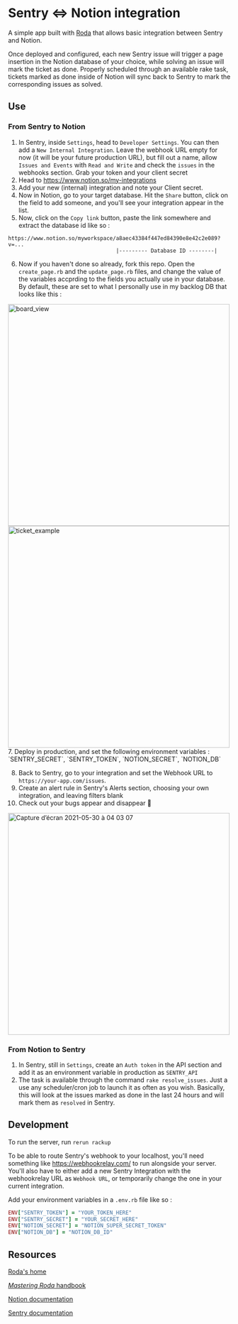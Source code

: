 # Sentry <=> Notion integration

A simple app built with [Roda](https://github.com/jeremyevans/roda) that allows basic integration between Sentry and Notion.

Once deployed and configured, each new Sentry issue will trigger a page insertion in the Notion database of your choice, while solving an issue will mark the ticket as done. Properly scheduled through an available rake task, tickets marked as done inside of Notion will sync back to Sentry to mark the corresponding issues as solved.

## Use

### From Sentry to Notion

1. In Sentry, inside `Settings`, head to `Developer Settings`. You can then add a `New Internal Integration`.
Leave the webhook URL empty for now (it will be your future production URL), but fill out a name, allow `Issues and Events` with `Read and Write` and check the `issues` in the webhooks section.
Grab your token and your client secret
2. Head to https://www.notion.so/my-integrations
3. Add your new (internal) integration and note your Client secret.
4. Now in Notion, go to your target database. Hit the `Share` button, click on the field to add someone, and you'll see your integration appear in the list.
5. Now, click on the `Copy link` button, paste the link somewhere and extract the database id like so :
```
https://www.notion.so/myworkspace/a8aec43384f447ed84390e8e42c2e089?v=...
                                  |--------- Database ID --------|
```
6. Now if you haven't done so already, fork this repo. Open the `create_page.rb` and the `update_page.rb` files, and change the value of the variables accprding to the fields you actually use in your database. By default, these are set to what I personally use in my backlog DB that looks like this :
<img width="500" alt="board_view" src="https://user-images.githubusercontent.com/38864576/120089450-c1295300-c0fa-11eb-8813-c9f94a32aa85.png">
<img width="500" alt="ticket_example" src="https://user-images.githubusercontent.com/38864576/120089452-c4bcda00-c0fa-11eb-9ae5-78dc37f882b4.png">
7. Deploy in production, and set the following environment variables : `SENTRY_SECRET`, `SENTRY_TOKEN`, `NOTION_SECRET`, `NOTION_DB`

8. Back to Sentry, go to your integration and set the Webhook URL to `https://your-app.com/issues`.
9. Create an alert rule in Sentry's Alerts section, choosing your own integration, and leaving filters blank
10. Check out your bugs appear and disappear 🦟
<img width="500" alt="Capture d’écran 2021-05-30 à 04 03 07" src="https://user-images.githubusercontent.com/38864576/120089556-f2565300-c0fb-11eb-878d-d7b3697f855c.png">

### From Notion to Sentry
1. In Sentry, still in `Settings`, create an `Auth token` in the API section and add it as an environment variable in production as `SENTRY_API`
2. The task is available through the command `rake resolve_issues`. Just a use any scheduler/cron job to launch it as often as you wish. Basically, this will look at the issues marked as done in the last 24 hours and will mark them as `resolved` in Sentry.

## Development

To run the server, run `rerun rackup`

To be able to route Sentry's webhook to your localhost, you'll need something like https://webhookrelay.com/ to run alongside your server. You'll also have to either add a new Sentry Integration with the webhookrelay URL as `Webhook URL`, or temporarily change the one in your current integration.

Add your environment variables in a `.env.rb` file like so :
```ruby
ENV["SENTRY_TOKEN"] = "YOUR_TOKEN_HERE"
ENV["SENTRY_SECRET"] = "YOUR_SECRET_HERE"
ENV["NOTION_SECRET"] = "NOTION_SUPER_SECRET_TOKEN"
ENV["NOTION_DB"] = "NOTION_DB_ID"
```

## Resources
[Roda's home](https://roda.jeremyevans.net/)

[*Mastering Roda* handbook](https://fiachetti.gitlab.io/mastering-roda/)

[Notion documentation](https://developers.notion.com/docs)

[Sentry documentation](https://docs.sentry.io/api/)
